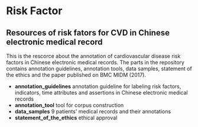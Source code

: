 # Risk Factor
## Resources of risk fators for CVD in Chinese electronic medical record
This is the rescorce about the annotation of cardiovascular disease risk factors in Chinese electronic medical records. The  parts in the repository contains annotation guidelines, annotation tools, data samples, statement of the ethics and the paper published on BMC MIDM (2017).
- **annotation_guidelines** annotation guideline for labeling risk factors, indicators, time attributes and assertions in Chinese electronic medical records
- **annotation_tool** tool for corpus construction
- **data_samples** 9 patients' medical records and their annotations
- **statement_of_the_ethics** ethical approval
